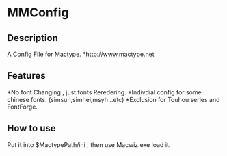 # MMConfig

## Description
A Config File for Mactype.
*http://www.mactype.net

## Features
*No font Changing , just fonts Reredering.
*Indivdial config for some chinese fonts. (simsun,simhei,msyh ..etc)
*Exclusion for Touhou series and FontForge.

## How to use
Put it into $MactypePath/ini , then use Macwiz.exe load it.

